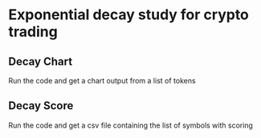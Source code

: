 # Exponential decay study for crypto trading
## Decay Chart
Run the code and get a chart output from a list of tokens

## Decay Score
Run the code and get a csv file containing the list of symbols with scoring
